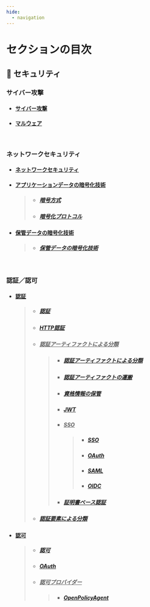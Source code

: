 ```yaml
---
hide:
  - navigation
---
```


# セクションの目次

## 🔐 セキュリティ

### サイバー攻撃

- #### [︎サイバー攻撃](https://hiroki-it.github.io/tech-notebook/security/security_cyber_attacks.html)

- #### [︎マルウェア](https://hiroki-it.github.io/tech-notebook/security/security_cyber_attacks_malware.html)

<br>

### ネットワークセキュリティ

- #### [ネットワークセキュリティ](https://hiroki-it.github.io/tech-notebook/security/security_network.html)

- #### <u>︎アプリケーションデータの暗号化技術</u>

  > - ##### [︎暗号方式](https://hiroki-it.github.io/tech-notebook/security/security_network_encryption_technology_packet_payload_method.html)
  > - ##### [︎暗号化プロトコル](https://hiroki-it.github.io/tech-notebook/security/security_network_encryption_technology_packet_payload_protocol.html)

- #### <u>︎保管データの暗号化技術</u>
  > - ##### [︎保管データの暗号化技術](https://hiroki-it.github.io/tech-notebook/security/security_network_encryption_technology_storage.html)

<br>

### 認証／認可

- #### <u>認証</u>

  > - ##### [︎認証](https://hiroki-it.github.io/tech-notebook/security/security_auth_authentication.html)
  > - ##### [︎HTTP認証](https://hiroki-it.github.io/tech-notebook/security/security_auth_authentication_http.html)
  > - ##### <u>認証アーティファクトによる分類</u>
  >   > - ##### [認証アーティファクトによる分類](https://hiroki-it.github.io/tech-notebook/security/security_auth_authentication_credentials.html)
  >   > - ##### [認証アーティファクトの運搬](https://hiroki-it.github.io/tech-notebook/security/security_auth_authentication_artifacts_carrier.html)
  >   > - ##### [資格情報の保管](https://hiroki-it.github.io/tech-notebook/security/security_auth_authentication_artifacts_store.html)
  >   > - ##### [JWT](https://hiroki-it.github.io/tech-notebook/security/security_auth_authentication_artifacts_jwt.html)
  >   > - ##### <u>SSO</u>
  >   >   > - ##### [SSO](https://hiroki-it.github.io/tech-notebook/security/security_auth_authentication_artifacts_sso.html)
  >   >   > - ##### [OAuth](https://hiroki-it.github.io/tech-notebook/security/security_auth_authentication_artifacts_sso_oauth.html)
  >   >   > - ##### [SAML](https://hiroki-it.github.io/tech-notebook/security/security_auth_authentication_artifacts_sso_saml.html)
  >   >   > - ##### [OIDC](https://hiroki-it.github.io/tech-notebook/security/security_auth_authentication_artifacts_sso_oidc.html)
  >   > - ##### [証明書ベース認証](https://hiroki-it.github.io/tech-notebook/security/security_auth_authentication_artifacts_certificate.html)
  > - ##### [認証要素による分類](https://hiroki-it.github.io/tech-notebook/security/security_auth_authentication_factor.html)

- #### <u>認可</u>

  > - ##### [︎認可](https://hiroki-it.github.io/tech-notebook/security/security_auth_authorization.html)
  > - ##### [OAuth](https://hiroki-it.github.io/tech-notebook/security/security_auth_authorization_oauth.html)
  > - ##### <u>認可プロバイダー</u>
  >   > - ##### [OpenPolicyAgent](https://hiroki-it.github.io/tech-notebook/security/security_auth_authorization_provider_open_policy_agent.html)

<br>
